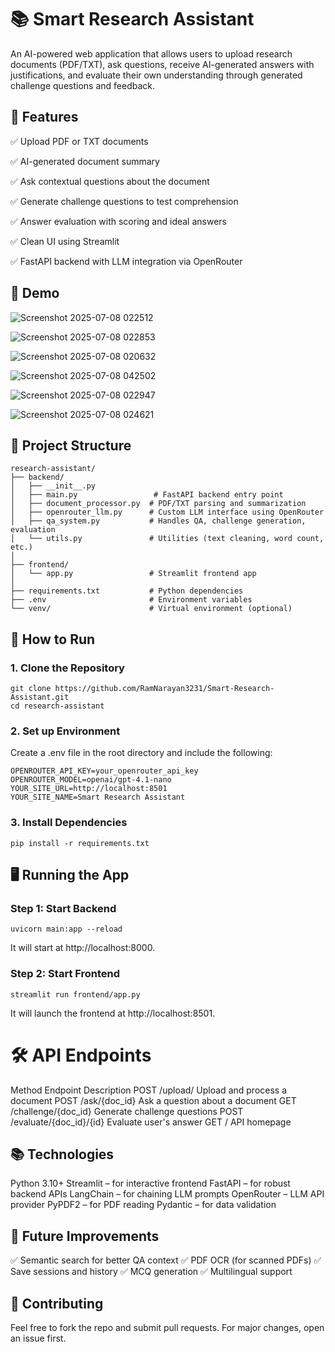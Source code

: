 
# 📚 Smart Research Assistant

An AI-powered web application that allows users to upload research documents (PDF/TXT), ask questions, receive AI-generated answers with justifications, and evaluate their own understanding through generated challenge questions and feedback.

## 🔧 Features

✅ Upload PDF or TXT documents

✅ AI-generated document summary

✅ Ask contextual questions about the document

✅ Generate challenge questions to test comprehension

✅ Answer evaluation with scoring and ideal answers

✅ Clean UI using Streamlit

✅ FastAPI backend with LLM integration via OpenRouter


## 🚀 Demo


![Screenshot 2025-07-08 022512](https://github.com/user-attachments/assets/b56fd6e5-a245-491f-a1eb-7f0ed7154327)

![Screenshot 2025-07-08 022853](https://github.com/user-attachments/assets/f9e723c0-86c1-4293-876d-5330620a9f26)

![Screenshot 2025-07-08 020632](https://github.com/user-attachments/assets/4dbff42b-cad7-4e5d-9e28-79e873f6736e)

![Screenshot 2025-07-08 042502](https://github.com/user-attachments/assets/8fc1eb1a-1856-426b-bcf5-ecb33798cef7)

![Screenshot 2025-07-08 022947](https://github.com/user-attachments/assets/4c946bc7-b2d2-4218-b397-bd10783b9325)

![Screenshot 2025-07-08 024621](https://github.com/user-attachments/assets/fa57cf14-b800-4e51-91ac-073f5b54c185)



## 📁 Project Structure

```
research-assistant/
├── backend/
│   ├── __init__.py
│   ├── main.py                 # FastAPI backend entry point
│   ├── document_processor.py  # PDF/TXT parsing and summarization
│   ├── openrouter_llm.py      # Custom LLM interface using OpenRouter
│   ├── qa_system.py           # Handles QA, challenge generation, evaluation
│   └── utils.py               # Utilities (text cleaning, word count, etc.)
│
├── frontend/
│   └── app.py                 # Streamlit frontend app
│
├── requirements.txt           # Python dependencies
├── .env                       # Environment variables
└── venv/                      # Virtual environment (optional)
```


## 🚀 How to Run

### 1. Clone the Repository
```
git clone https://github.com/RamNarayan3231/Smart-Research-Assistant.git
cd research-assistant
```
### 2. Set up Environment
Create a .env file in the root directory and include the following:
```
OPENROUTER_API_KEY=your_openrouter_api_key
OPENROUTER_MODEL=openai/gpt-4.1-nano
YOUR_SITE_URL=http://localhost:8501
YOUR_SITE_NAME=Smart Research Assistant
```
### 3. Install Dependencies
```
pip install -r requirements.txt
```


## 🖥️ Running the App

### Step 1: Start Backend
```
uvicorn main:app --reload
```
It will start at http://localhost:8000.

### Step 2: Start Frontend
```
streamlit run frontend/app.py
```
It will launch the frontend at http://localhost:8501.

# 🛠️ API Endpoints

Method	Endpoint	Description
POST	/upload/	Upload and process a document
POST	/ask/{doc_id}	Ask a question about a document
GET	/challenge/{doc_id}	Generate challenge questions
POST	/evaluate/{doc_id}/{id}	Evaluate user's answer
GET	/	API homepage



## 📚 Technologies 

Python 3.10+
Streamlit – for interactive frontend
FastAPI – for robust backend APIs
LangChain – for chaining LLM prompts
OpenRouter – LLM API provider
PyPDF2 – for PDF reading
Pydantic – for data validation

## 🧠 Future Improvements

✅ Semantic search for better QA context
✅ PDF OCR (for scanned PDFs)
✅ Save sessions and history
✅ MCQ generation
✅ Multilingual support

## 🤝 Contributing
Feel free to fork the repo and submit pull requests. For major changes, open an issue first.

